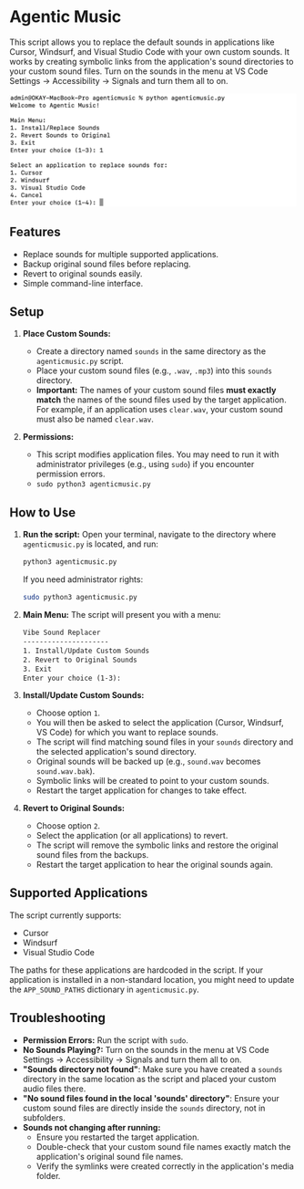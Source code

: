 # Agentic Music

This script allows you to replace the default sounds in applications like Cursor, Windsurf, and Visual Studio Code with your own custom sounds. It works by creating symbolic links from the application's sound directories to your custom sound files. Turn on the sounds in the menu at VS Code Settings -> Accessibility -> Signals and turn them all to on.

   ![Application Sound Replacement Menu](assets/app_screenshot.png)

## Features

-   Replace sounds for multiple supported applications.
-   Backup original sound files before replacing.
-   Revert to original sounds easily.
-   Simple command-line interface.

## Setup

1.  **Place Custom Sounds:**
    *   Create a directory named `sounds` in the same directory as the `agenticmusic.py` script.
    *   Place your custom sound files (e.g., `.wav`, `.mp3`) into this `sounds` directory.
    *   **Important:** The names of your custom sound files **must exactly match** the names of the sound files used by the target application. For example, if an application uses `clear.wav`, your custom sound must also be named `clear.wav`.

2.  **Permissions:**
    *   This script modifies application files. You may need to run it with administrator privileges (e.g., using `sudo`) if you encounter permission errors.
    *   `sudo python3 agenticmusic.py`

## How to Use

1.  **Run the script:**
    Open your terminal, navigate to the directory where `agenticmusic.py` is located, and run:
    ```bash
    python3 agenticmusic.py
    ```
    If you need administrator rights:
    ```bash
    sudo python3 agenticmusic.py
    ```

2.  **Main Menu:**
    The script will present you with a menu:

    ```
    Vibe Sound Replacer
    ---------------------
    1. Install/Update Custom Sounds
    2. Revert to Original Sounds
    3. Exit
    Enter your choice (1-3):
    ```

3.  **Install/Update Custom Sounds:**
    *   Choose option `1`.
    *   You will then be asked to select the application (Cursor, Windsurf, VS Code) for which you want to replace sounds.
    *   The script will find matching sound files in your `sounds` directory and the selected application's sound directory.
    *   Original sounds will be backed up (e.g., `sound.wav` becomes `sound.wav.bak`).
    *   Symbolic links will be created to point to your custom sounds.
    *   Restart the target application for changes to take effect.


4.  **Revert to Original Sounds:**
    *   Choose option `2`.
    *   Select the application (or all applications) to revert.
    *   The script will remove the symbolic links and restore the original sound files from the backups.
    *   Restart the target application to hear the original sounds again.

## Supported Applications

The script currently supports:
*   Cursor
*   Windsurf
*   Visual Studio Code

The paths for these applications are hardcoded in the script. If your application is installed in a non-standard location, you might need to update the `APP_SOUND_PATHS` dictionary in `agenticmusic.py`.

## Troubleshooting

*   **Permission Errors:** Run the script with `sudo`.
*   **No Sounds Playing?:** Turn on the sounds in the menu at VS Code Settings -> Accessibility -> Signals and turn them all to on.
*   **"Sounds directory not found"**: Make sure you have created a `sounds` directory in the same location as the script and placed your custom audio files there.
*   **"No sound files found in the local 'sounds' directory"**: Ensure your custom sound files are directly inside the `sounds` directory, not in subfolders.
*   **Sounds not changing after running:**
    *   Ensure you restarted the target application.
    *   Double-check that your custom sound file names exactly match the application's original sound file names.
    *   Verify the symlinks were created correctly in the application's media folder. 
